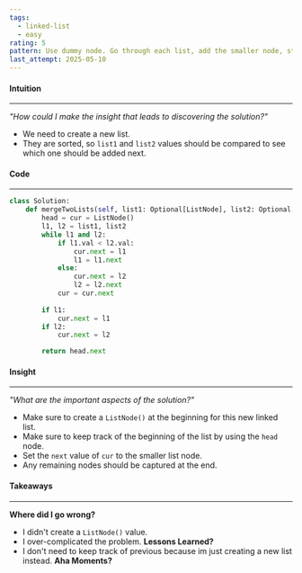 ```yaml
---
tags:
  - linked-list
  - easy
rating: 5
pattern: Use dummy node. Go through each list, add the smaller node, stop when both are empty.
last_attempt: 2025-05-10
---
```

#### Intuition
---
_"How could I make the insight that leads to discovering the solution?"_
- We need to create a new list.
- They are sorted, so `list1` and `list2` values should be compared to see which one should be added next.

#### Code
---

```python
class Solution:
    def mergeTwoLists(self, list1: Optional[ListNode], list2: Optional[ListNode]) -> Optional[ListNode]:
        head = cur = ListNode()
        l1, l2 = list1, list2
        while l1 and l2:
            if l1.val < l2.val:
                cur.next = l1
                l1 = l1.next
            else:
                cur.next = l2
                l2 = l2.next
            cur = cur.next
        
        if l1:
            cur.next = l1
        if l2:
            cur.next = l2

        return head.next
```

#### Insight  
---
_"What are the important aspects of the solution?"_
- Make sure to create a `ListNode()` at the beginning for this new linked list.
- Make sure to keep track of the beginning of the list by using the `head` node. 
- Set the `next` value of `cur` to the smaller list node.
- Any remaining nodes should be captured at the end.

#### Takeaways
---
**Where did I go wrong?**
- I didn't create a `ListNode()` value.
- I over-complicated the problem.
**Lessons Learned?**
- I don't need to keep track of previous because im just creating a new list instead.
**Aha Moments?**
